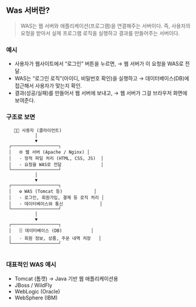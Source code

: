 ## Was 서버란?
> WAS는 웹 서버와 애플리케이션(프로그램)을 연결해주는 서버이다. 즉, 사용자의 요청을 받아서 실제 프로그램 로직을 실행하고 결과를 만들어주는 서버이다.

### 예시
+ 사용자가 웹사이트에서 “로그인” 버튼을 누르면, → 웹 서버가 이 요청을 WAS로 전달.
+ WAS는 “로그인 로직”(아이디, 비밀번호 확인)을 실행하고 → 데이터베이스(DB)에 접근해서 사용자가 맞는지 확인.
+ 결과(성공/실패)를 만들어서 웹 서버에 보내고, → 웹 서버가 그걸 브라우저 화면에 보여준다.


### 구조로 보면
```
   👩‍💻 사용자 (클라이언트)
           │
           ▼
 ┌──────────────────┐
 │   🌐 웹 서버 (Apache / Nginx) │
 │   - 정적 파일 처리 (HTML, CSS, JS)  │
 │   - 요청을 WAS로 전달               │
 └──────────────────┘
           │
           ▼
 ┌──────────────────┐
 │   ⚙️ WAS (Tomcat 등)            │
 │   - 로그인, 회원가입, 결제 등 로직 처리 │
 │   - 데이터베이스와 통신              │
 └──────────────────┘
           │
           ▼
 ┌──────────────────┐
 │   🗄️ 데이터베이스 (DB)           │
 │   - 회원 정보, 상품, 주문 내역 저장   │
 └──────────────────┘


```


### 대표적인 WAS 예시
+ Tomcat (톰캣) → Java 기반 웹 애플리케이션용
+ JBoss / WildFly
+ WebLogic (Oracle)
+ WebSphere (IBM)






